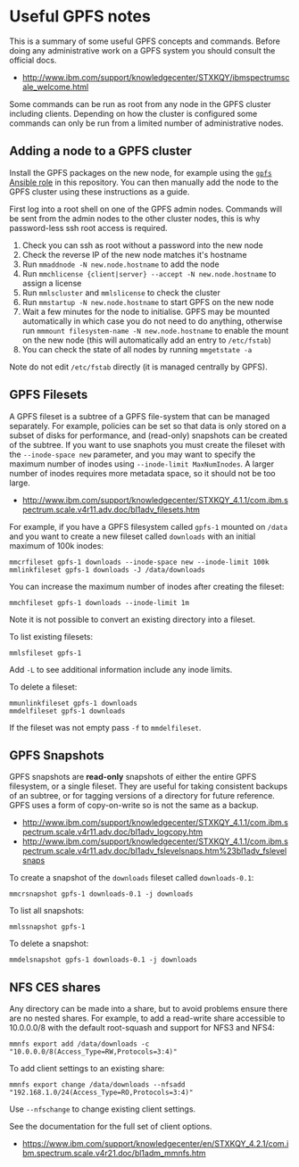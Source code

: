 Useful GPFS notes
=================

This is a summary of some useful GPFS concepts and commands.
Before doing any administrative work on a GPFS system you should consult the official docs.
- http://www.ibm.com/support/knowledgecenter/STXKQY/ibmspectrumscale_welcome.html

Some commands can be run as root from any node in the GPFS cluster including clients.
Depending on how the cluster is configured some commands can only be run from a limited number of administrative nodes.


Adding a node to a GPFS cluster
-------------------------------

Install the GPFS packages on the new node, for example using the [`gpfs` Ansible role](/ansible/roles/gpfs/README.md) in this repository.
You can then manually add the node to the GPFS cluster using these instructions as a guide.

First log into a root shell on one of the GPFS admin nodes.
Commands will be sent from the admin nodes to the other cluster nodes, this is why password-less ssh root access is required.

1. Check you can ssh as root without a password into the new node
2. Check the reverse IP of the new node matches it's hostname
3. Run `mmaddnode -N new.node.hostname` to add the node
4. Run `mmchlicense {client|server} --accept -N new.node.hostname` to assign a license
5. Run `mmlscluster` and `mmlslicense` to check the cluster
6. Run `mmstartup -N new.node.hostname` to start GPFS on the new node
7. Wait a few minutes for the node to initialise. GPFS may be mounted automatically in which case you do not need to do anything, otherwise run `mmmount filesystem-name -N new.node.hostname` to enable the mount on the new node (this will automatically add an entry to `/etc/fstab`)
8. You can check the state of all nodes by running `mmgetstate -a`

Note do not edit `/etc/fstab` directly (it is managed centrally by GPFS).


GPFS Filesets
-------------

A GPFS fileset is a subtree of a GPFS file-system that can be managed separately.
For example, policies can be set so that data is only stored on a subset of disks for performance, and (read-only) snapshots can be created of the subtree.
If you want to use snaphots you must create the fileset with the `--inode-space new` parameter, and you may want to specify the maximum number of inodes using `‐‐inode‐limit MaxNumInodes`.
A larger number of inodes requires more metadata space, so it should not be too large.
- http://www.ibm.com/support/knowledgecenter/STXKQY_4.1.1/com.ibm.spectrum.scale.v4r11.adv.doc/bl1adv_filesets.htm

For example, if you have a GPFS filesystem called `gpfs-1` mounted on `/data` and you want to create a new fileset called `downloads` with an initial maximum of 100k inodes:

    mmcrfileset gpfs-1 downloads --inode-space new ‐‐inode‐limit 100k
    mmlinkfileset gpfs-1 downloads -J /data/downloads

You can increase the maximum number of inodes after creating the fileset:

    mmchfileset gpfs-1 downloads ‐‐inode‐limit 1m

Note it is not possible to convert an existing directory into a fileset.

To list existing filesets:

    mmlsfileset gpfs-1

Add `-L` to see additional information include any inode limits.

To delete a fileset:

    mmunlinkfileset gpfs-1 downloads
    mmdelfileset gpfs-1 downloads

If the fileset was not empty pass `-f` to `mmdelfileset`.


GPFS Snapshots
--------------

GPFS snapshots are **read-only** snapshots of either the entire GPFS filesystem, or a single fileset.
They are useful for taking consistent backups of an subtree, or for tagging versions of a directory for future reference.
GPFS uses a form of copy-on-write so is not the same as a backup.
- http://www.ibm.com/support/knowledgecenter/STXKQY_4.1.1/com.ibm.spectrum.scale.v4r11.adv.doc/bl1adv_logcopy.htm
- http://www.ibm.com/support/knowledgecenter/STXKQY_4.1.1/com.ibm.spectrum.scale.v4r11.adv.doc/bl1adv_fslevelsnaps.htm%23bl1adv_fslevelsnaps

To create a snapshot of the `downloads` fileset called `downloads-0.1`:

    mmcrsnapshot gpfs-1 downloads-0.1 -j downloads

To list all snapshots:

    mmlssnapshot gpfs-1

To delete a snapshot:

    mmdelsnapshot gpfs-1 downloads-0.1 -j downloads


NFS CES shares
--------------

Any directory can be made into a share, but to avoid problems ensure there are no nested shares.
For example, to add a read-write share accessible to 10.0.0.0/8 with the default root-squash and support for NFS3 and NFS4:

    mmnfs export add /data/downloads -c "10.0.0.0/8(Access_Type=RW,Protocols=3:4)"

To add client settings to an existing share:

    mmnfs export change /data/downloads --nfsadd "192.168.1.0/24(Access_Type=RO,Protocols=3:4)"

Use `--nfschange` to change existing client settings.

See the documentation for the full set of client options.
- https://www.ibm.com/support/knowledgecenter/en/STXKQY_4.2.1/com.ibm.spectrum.scale.v4r21.doc/bl1adm_mmnfs.htm
